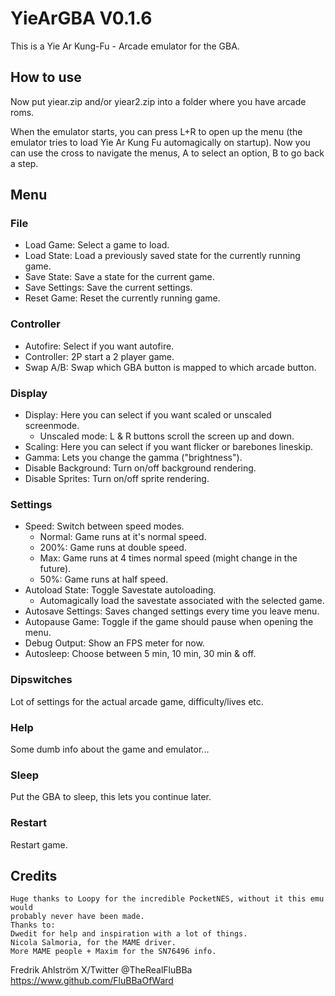 # YieArGBA V0.1.6

This is a Yie Ar Kung-Fu - Arcade emulator for the GBA.

## How to use

Now put yiear.zip and/or yiear2.zip into a folder where you have arcade roms.

When the emulator starts, you can press L+R to open up the menu (the emulator
tries to load Yie Ar Kung Fu automagically on startup).
Now you can use the cross to navigate the menus, A to select an option, B to go
back a step.

## Menu

### File

* Load Game: Select a game to load.
* Load State: Load a previously saved state for the currently running game.
* Save State: Save a state for the current game.
* Save Settings: Save the current settings.
* Reset Game: Reset the currently running game.

### Controller

* Autofire: Select if you want autofire.
* Controller: 2P start a 2 player game.
* Swap A/B: Swap which GBA button is mapped to which arcade button.

### Display

* Display: Here you can select if you want scaled or unscaled screenmode.
  * Unscaled mode:  L & R buttons scroll the screen up and down.
* Scaling: Here you can select if you want flicker or barebones lineskip.
* Gamma: Lets you change the gamma ("brightness").
* Disable Background: Turn on/off background rendering.
* Disable Sprites: Turn on/off sprite rendering.

### Settings

* Speed: Switch between speed modes.
  * Normal: Game runs at it's normal speed.
  * 200%: Game runs at double speed.
  * Max: Game runs at 4 times normal speed (might change in the future).
  * 50%: Game runs at half speed.
* Autoload State: Toggle Savestate autoloading.
  * Automagically load the savestate associated with the selected game.
* Autosave Settings: Saves changed settings every time you leave menu.
* Autopause Game: Toggle if the game should pause when opening the menu.
* Debug Output: Show an FPS meter for now.
* Autosleep: Choose between 5 min, 10 min, 30 min & off.

### Dipswitches

Lot of settings for the actual arcade game, difficulty/lives etc.

### Help

Some dumb info about the game and emulator...

### Sleep

Put the GBA to sleep, this lets you continue later.

### Restart

Restart game.

## Credits

```text
Huge thanks to Loopy for the incredible PocketNES, without it this emu would
probably never have been made.
Thanks to:
Dwedit for help and inspiration with a lot of things.
Nicola Salmoria, for the MAME driver.
More MAME people + Maxim for the SN76496 info.
```

Fredrik Ahlström
X/Twitter @TheRealFluBBa
<https://www.github.com/FluBBaOfWard>
